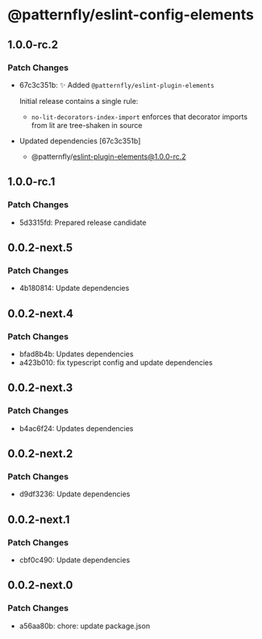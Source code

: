 # @patternfly/eslint-config-elements

## 1.0.0-rc.2

### Patch Changes

- 67c3c351b: ✨ Added `@patternfly/eslint-plugin-elements`

  Initial release contains a single rule:

  - `no-lit-decorators-index-import` enforces that decorator imports from lit are
    tree-shaken in source

- Updated dependencies [67c3c351b]
  - @patternfly/eslint-plugin-elements@1.0.0-rc.2

## 1.0.0-rc.1

### Patch Changes

- 5d3315fd: Prepared release candidate

## 0.0.2-next.5

### Patch Changes

- 4b180814: Update dependencies

## 0.0.2-next.4

### Patch Changes

- bfad8b4b: Updates dependencies
- a423b010: fix typescript config and update dependencies

## 0.0.2-next.3

### Patch Changes

- b4ac6f24: Updates dependencies

## 0.0.2-next.2

### Patch Changes

- d9df3236: Update dependencies

## 0.0.2-next.1

### Patch Changes

- cbf0c490: Update dependencies

## 0.0.2-next.0

### Patch Changes

- a56aa80b: chore: update package.json
